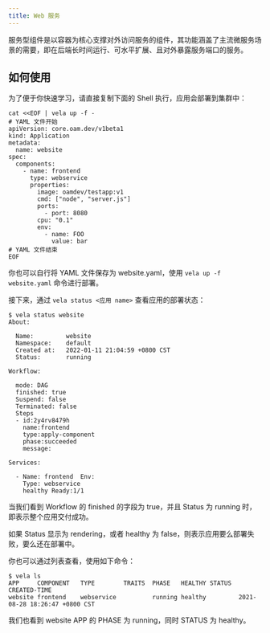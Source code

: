 ```yaml
---
title: Web 服务
---
```


服务型组件是以容器为核心支撑对外访问服务的组件，其功能涵盖了主流微服务场景的需要，即在后端长时间运行、可水平扩展、且对外暴露服务端口的服务。

## 如何使用

为了便于你快速学习，请直接复制下面的 Shell 执行，应用会部署到集群中：

```shell
cat <<EOF | vela up -f -
# YAML 文件开始
apiVersion: core.oam.dev/v1beta1
kind: Application
metadata:
  name: website
spec:
  components:
    - name: frontend
      type: webservice
      properties:
        image: oamdev/testapp:v1
        cmd: ["node", "server.js"]
        ports:
          - port: 8080
        cpu: "0.1"
        env:
          - name: FOO
            value: bar
# YAML 文件结束
EOF
```

你也可以自行将 YAML 文件保存为 website.yaml，使用 `vela up -f website.yaml` 命令进行部署。

接下来，通过 `vela status <应用 name>` 查看应用的部署状态：

```shell
$ vela status website
About:

  Name:      	website
  Namespace: 	default
  Created at:	2022-01-11 21:04:59 +0800 CST
  Status:    	running

Workflow:

  mode: DAG
  finished: true
  Suspend: false
  Terminated: false
  Steps
  - id:2y4rv8479h
    name:frontend
    type:apply-component
    phase:succeeded
    message:

Services:

  - Name: frontend  Env:
    Type: webservice
    healthy Ready:1/1
```

当我们看到 Workflow 的 finished 的字段为 true，并且 Status 为 running 时，即表示整个应用交付成功。

如果 Status 显示为 rendering，或者 healthy 为 false，则表示应用要么部署失败，要么还在部署中。

你也可以通过列表查看，使用如下命令：

```shell
$ vela ls
APP    	COMPONENT	TYPE      	TRAITS	PHASE  	HEALTHY	STATUS	CREATED-TIME                 
website	frontend 	webservice	      	running	healthy	      	2021-08-28 18:26:47 +0800 CST
```

我们也看到 website APP 的 PHASE 为 running，同时 STATUS 为 healthy。
